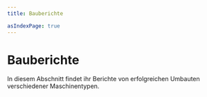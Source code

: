 ```yaml
---
title: Bauberichte

asIndexPage: true
---
```


# Bauberichte

In diesem Abschnitt findet ihr Berichte von erfolgreichen Umbauten verschiedener Maschinentypen.
